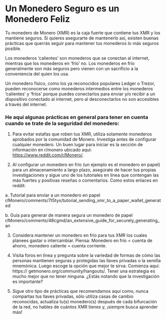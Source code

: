 # Un Monedero Seguro es un Monedero Feliz

Tu monedero de Monero (XMR) es la caja fuerte que contiene tus XMR y los mantiene seguros. Si quieres asegurarte de mantenerlo así, existen buenas prácticas que querrás seguir para mantener tus monederos lo más seguros posible.

Los monederos ‘calientes’ son monederos que se conectan al internet, mientras que los monederos en ‘frío’ no. Los monederos en frío generalmente son más seguros pero vienen con un sacrificio a la conveniencia del quien los usa.

Un monedero físico, como los ya reconocidos populares Ledger o Trezor, pueden reconocerse como monederos intermedios entre los monederos ‘calientes’ y ‘fríos’ porque puedes conectarlos para enviar y/o recibir a un dispositivo conectado al internet, pero al desconectarlos no son accesibles a través del internet.

### He aquí algunas prácticas en general para tener en cuenta cuando se trate de la seguridad del monedero:

1. Para evitar estafas que roben tus XMR, utiliza solamente monederos aprobados por la comunidad de Monero. Investiga antes de configurar cualquier monedero. Un buen lugar para iniciar es la sección de información en r/monero ubicado aquí: https://www.reddit.com/r/Monero/.

2. Al configurar un monedero en frío (un ejemplo es el monedero en papel) para un almacenamiento a largo plazo, asegúrate de hacer tus propias investigaciones y sigue uno de los tutoriales en línea que contengan las más fuertes y positivas reseñas o comentarios. Como estos enlaces en reddit:

  a. Tutorial para enviar a un monedero en papel
r/Monero/comments/7t5tyx/tutorial_sending_xmr_to_a_paper_wallet_generated

  b. Guía para generar de manera segura un monedero de papel
r/Monero/comments/48cgmd/an_extensive_guide_for_securely_generating_an

3. Considera mantener un monedero en frío para tus XMR los cuales planees gastar o intercambiar. Piensa: Monedero en frío = cuenta de ahorro, monedero caliente = cuenta corriente.

4. Visita foros en línea y pregunta sobre la variedad de formas de cómo las personas mantienen seguras y protegidas las llaves privadas o la semilla mnemónica. Luego escoge la opción que mejor te sirva. Comienza aquí: https:// getmonero.org/community/hangouts/. Tener una estrategia es mucho mejor que no tener ninguna. ¿Estás notando que la investigación es importante?

5. Sigue otro tipo de prácticas que recomendamos aquí como, nunca compartas tus llaves privadas, sólo utiliza casas de cambio reconocidas, actualiza tu(s) monedero(s) después de cada bifurcación de la red, no hables de cuántos XMR tienes y, ¡siempre busca aprender más!









